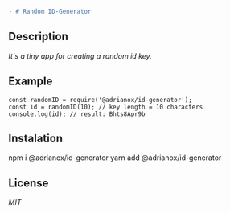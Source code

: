 ```diff
- # Random ID-Generator
```

## Description

*It's a tiny app for creating a random id key.*


## Example

```
const randomID = require('@adrianox/id-generator');
const id = randomID(10); // key length = 10 characters
console.log(id); // result: Bhts8Apr9b
```

## Instalation

npm i @adrianox/id-generator 
 yarn add @adrianox/id-generator

## License

*MIT*





